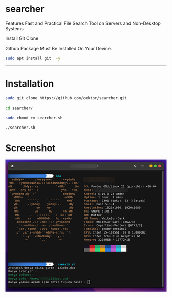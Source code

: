 # searcher
Features Fast and Practical File Search Tool on Servers and Non-Desktop Systems

Install Git Clone 

Github Package Must Be Installed On Your Device.
```bash
sudo apt install git  -y
```

----------------------------------

# Installation
```bash
sudo git clone https://github.com/cektor/searcher.git
```
```bash
cd searcher/
```
```bash
sudo chmod +x searcher.sh
```
```bash
./searcher.sh
```
# Screenshot

![Demo](searcher-screenshot.png)
